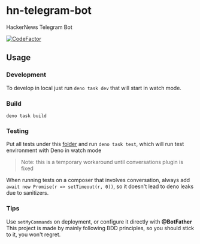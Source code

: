 # hn-telegram-bot

HackerNews Telegram Bot

[![CodeFactor](https://www.codefactor.io/repository/github/devsheva/hn-telegram-bot/badge)](https://www.codefactor.io/repository/github/devsheva/hn-telegram-bot)

## Usage

### Development

To develop in local just run `deno task dev` that will start in watch mode.

### Build

```deno task build```

### Testing

Put all tests under this [folder](src/__tests__) and run `deno task test`, which will run test environment with Deno in watch mode

> Note: this is a temporary workaround until conversations plugin is fixed

When running tests on a composer that involves conversation, always add `await new Promise(r => setTimeout(r, 0))`, so it doesn't lead to deno leaks due to sanitizers.

### Tips

Use `setMyCommands` on deployment, or configure it directly with **@BotFather**
This project is made by mainly following BDD principles, so you should stick to it, you won't regret.
